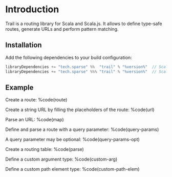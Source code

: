 # Introduction
Trail is a routing library for Scala and Scala.js. It allows to define type-safe routes, generate URLs and perform pattern matching.

## Installation
Add the following dependencies to your build configuration:

```scala
libraryDependencies += "tech.sparse" %%  "trail" % "%version%"  // Scala
libraryDependencies += "tech.sparse" %%% "trail" % "%version%"  // Scala.js
```

## Example
Create a route:
%code(route)

Create a string URL by filling the placeholders of the route:
%code(url)

Parse an URL:
%code(map)

Define and parse a route with a query parameter:
%code(query-params)

A query parameter may be optional:
%code(query-params-opt)

Create a routing table:
%code(parse)

Define a custom argument type:
%code(custom-arg)

Define a custom path element type:
%code(custom-path-elem)
